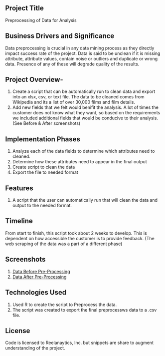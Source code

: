 
## Project Title 
Preprocessing of Data for Analysis

## Business Drivers and Significance
Data preprocessing is crucial in any data mining process as they directly impact success rate of the project. Data is said to be unclean if it is missing attribute, attribute values, contain noise or outliers and duplicate or wrong data. Presence of any of these will degrade quality of the results.

## Project Overview- 
1. Create a script that can be automatically run to clean data and export into an xlsx, csv, or text file. The data to be cleaned comes from Wikipedia and its a list of over 30,000 films and film details.
2. Add new fields that we felt would benifit the analysis. A lot of times the customer does not know what they want, so based on the requirements we included additional fields that would be conducive to their analysis. (See Before & After screenshots)
 
## Implementation Phases
1. Analyze each of the data fields to determine which attributes need to cleaned.
2. Determine how these attributes need to appear in the final output
3. Create script to clean the data
4. Export the file to needed format

## Features
1. A script that the user can automatically run that will clean the data and output to the needed format.

## Timeline
From start to finish, this script took about 2 weeks to develop. This is dependent on how accessible the customer is to provide feedback. (The web scraping of the data was a part of a different phase)

## Screenshots
1. [Data Before Pre-Processing](/data_preparation/Film_Dataset_Before.csv)
2. [Data After Pre-Processing](/data_preparation/Film_Dataset_After.csv)

## Technologies Used
1. Used R to create the script to Preprocess the data.
2. The script was created to export the final preprocessws data to a .csv file.

## License
Code is licensed to Reelanaytics, Inc. but snippets are share to augment understanding of the project.


